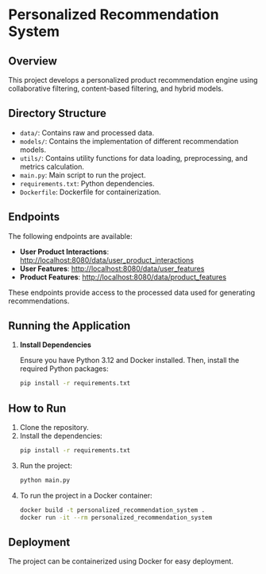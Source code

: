 # Personalized Recommendation System

## Overview
This project develops a personalized product recommendation engine using collaborative filtering, content-based filtering, and hybrid models.

## Directory Structure
- `data/`: Contains raw and processed data.
- `models/`: Contains the implementation of different recommendation models.
- `utils/`: Contains utility functions for data loading, preprocessing, and metrics calculation.
- `main.py`: Main script to run the project.
- `requirements.txt`: Python dependencies.
- `Dockerfile`: Dockerfile for containerization.


## Endpoints

The following endpoints are available:

- **User Product Interactions**: [http://localhost:8080/data/user_product_interactions](http://localhost:8080/data/user_product_interactions)
- **User Features**: [http://localhost:8080/data/user_features](http://localhost:8080/data/user_features)
- **Product Features**: [http://localhost:8080/data/product_features](http://localhost:8080/data/product_features)

These endpoints provide access to the processed data used for generating recommendations.

## Running the Application

1. **Install Dependencies**

   Ensure you have Python 3.12 and Docker installed. Then, install the required Python packages:

   ```bash
   pip install -r requirements.txt


## How to Run
1. Clone the repository.
2. Install the dependencies:
    ```bash
    pip install -r requirements.txt
    ```
3. Run the project:
    ```bash
    python main.py
    ```
4. To run the project in a Docker container:
    ```bash
    docker build -t personalized_recommendation_system .
    docker run -it --rm personalized_recommendation_system
    ```

## Deployment
The project can be containerized using Docker for easy deployment.
